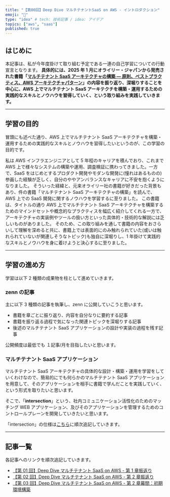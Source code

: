 ```yaml
---
title: "【第00回】Deep Dive マルチテナントSaaS on AWS - イントロダクション"
emoji: "🤿"
type: "idea" # tech: 技術記事 / idea: アイデア
topics: ["aws", "saas"]
published: true
---
```


## はじめに

本記事は、私が今年度掛けて取り組む予定である一連の自己学習についての行動宣言となります。 **具体的には、2025 年 1 月にオライリー・ジャパンから発売された書籍「[マルチテナント SaaS アーキテクチャの構築 ― 原則、ベストプラクティス、AWS アーキテクチャパターン](https://www.oreilly.co.jp/books/9784814401017/)」の内容を振り返り、深堀りすることを中心に、AWS 上でマルチテナント SaaS アーキテクチを構築・運用するための実践的なスキルとノウハウを習得していく、という取り組みを実践していきます。**

---

## 学習の目的

冒頭にも述べた通り、AWS 上でマルチテナント SaaS アーキテクチャを構築・運用するための実践的なスキルとノウハウを習得したいというのが、この学習の目的です。

私は AWS インフラエンジニアとして 5 年程のキャリアを積んでおり、これまで AWS 上で様々なシステムの構築や運用、調査検証に携わってきました。一方で、SaaS をはじめとするプロダクト開発やモダンな開発に(憧れはあるものの)参画した経験が乏しく、自分のややアンバランスなキャリアに不安を抱くようになりました。
そういった経緯と、元来オライリー社の書籍が好きだった背景もあり、件の書籍「マルチテナント SaaS アーキテクチャの構築」を読んで、AWS 上での SaaS 開発に関するノウハウを学習するに至りました。
この書籍は、タイトルの通り AWS 上でマルチテナント SaaS アーキテクチャを構築するためのマインドセットや概念的なプラクティスを幅広く紹介してくれる一方で、アーキテクチャの実装例やツールの扱い方といった具体的・技術的な解説には乏しいものがありました。
そのため、この取り組みを通して書籍の内容をおさらいして理解を深めると共に、書籍上では表面的にのみ触れられていた(或いは触れられていないが関連しそうなトピック)も独自に深堀りし、1 年掛けて実践的なスキルとノウハウを身に着けようと決心するに至りました。

---

## 学習の進め方

学習は以下 2 種類の成果物を柱として進めていきます。

### zenn の記事

主に以下 3 種類の記事を執筆し、zenn に公開していこうと思います。

- 書籍を章ごとに振り返り、内容を自分なりに要約する記事
- 書籍を振り返る過程で気になった関連トピックを深堀りする記事
- 後述のマルチテナント SaaS アプリケーションの設計や実装の過程を残す記事

公開頻度は最低でも １記事/月を目指したいと思います。

### マルチテナント SaaS アプリケーション

マルチテナント SaaS アーキテクチャの具体的な設計・構築・運用を学習をしていくわけなので、簡易的にでも何らかのマルチテナント SaaS アプリケーションを用意して、そのアプリケーションを相手に書籍で学んだことを実践していく、という形式を取りたいと思います。

そこで、「**intersection**」という、社内コミュニケーション活性化のためのマッチング WEB アプリケーション、及びそのアプリケーションを管理するためのコントロールプレーンを開発していきたいと思います。

「intersection」の仕様は[こちら](https://github.com/horietakehiro/deep-dive-multi-tenant-saas-on-aws/blob/main/projects/intersection/README.md)に順次追記していきます。

---

## 記事一覧

各記事へのリンクを順次追記していきます。

- [【第 01 回】Deep Dive マルチテナント SaaS on AWS - 第 1 章振返り](https://zenn.dev/horietakehiro/articles/deep-dive-multi-tenant-saas-on-aws-01)
- [【第 02 回】Deep Dive マルチテナント SaaS on AWS - 第 2 章振返り](https://zenn.dev/horietakehiro/articles/deep-dive-multi-tenant-saas-on-aws-02)
- [【第 03 回】Deep Dive マルチテナント SaaS on AWS - 第 2 章幕間：初期環境構築](https://zenn.dev/horietakehiro/articles/deep-dive-multi-tenant-saas-on-aws-03)
